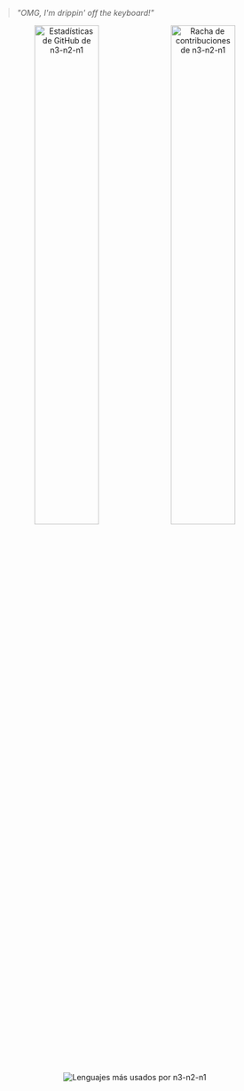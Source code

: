
>  _"OMG, I'm drippin' off the keyboard!"_

<p align="center">
  <img src="https://github-readme-stats.vercel.app/api?username=n3-n2-n1&theme=great-gatsby&show_icons=true&hide_border=true&count_private=true" alt="Estadísticas de GitHub de n3-n2-n1" width="48%" />
  <img src="https://github-readme-streak-stats.herokuapp.com/?user=n3-n2-n1&theme=great-gatsby&hide_border=true" alt="Racha de contribuciones de n3-n2-n1" width="48%" />
</p>

<p align="center">
  <img src="https://github-readme-stats.vercel.app/api/top-langs/?username=n3-n2-n1&theme=great-gatsby&show_icons=true&hide_border=true&layout=compact" alt="Lenguajes más usados por n3-n2-n1" />
</p>
